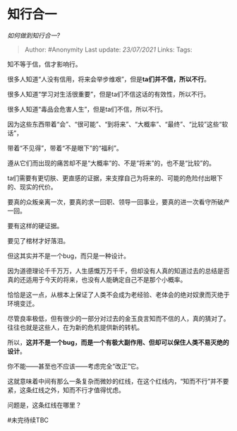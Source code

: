 # 知行合一
*如何做到知行合一?*

> Author: #Anonymity
> Last update: *23/07/2021*
> Links:
> Tags:

知不等于信，信才影响行。

很多人知道“人没有信用，将来会举步维艰”，但是**ta们并不信，所以不行**。

很多人知道“学习对生活很重要”，但是ta们不信这话的有效性，所以不行。

很多人知道“毒品会危害人生”，但是ta们不信，所以不行。

因为这些东西带着“会”、“很可能”、“到将来”、“大概率”、“最终”、“比较”这些“软话”，

带着“不见得”，带着“不是眼下”的“福利”。

遵从它们而出现的痛苦却不是“大概率”的、不是“将来”的，也不是“比较”的。

ta们需要有更切肤、更直感的证据，来支撑自己为将来的、可能的危险付出眼下的、现实的代价。

要真的众叛亲离一次，要真的求一回职、领导一回事业，要真的进一次看守所破产一回。

要有这样的硬证据。

要见了棺材才好落泪。

但这其实并不是一个bug，而只是一种设计。

因为道德理论千千万万，人生感慨万万千千，但却没有人真的知道过去的总结是否真的还适用于今天的将来，也没有人能确定自己不是那个小概率。

恰恰是这一点，从根本上保证了人类不会成为老经验、老体会的绝对奴隶而灭绝于环境变迁。

尽管良率极低，但有很少的一部分对过去的金玉良言知而不信的人，真的猜对了。往往也就是这些人，在为新的危机提供新的转机。

所以，**这并不是一个bug，而是一个有极大副作用、但却可以保住人类不易灭绝的设计**。

你不能——甚至也不应该——考虑完全“改正”它。

这就意味着中间有那么一条复杂而微妙的红线，在这个红线内，“知而不行”并不要紧，这条红线之外，知而不行才值得忧虑。

问题是，这条红线在哪里？

#未完待续TBC

